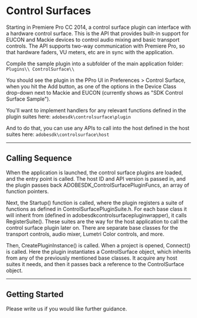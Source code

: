 # Control Surfaces

Starting in Premiere Pro CC 2014, a control surface plugin can interface with a hardware control surface. This is the API that provides built-in support for EUCON and Mackie devices to control audio mixing and basic transport controls. The API supports two-way communication with Premiere Pro, so that hardware faders, VU meters, etc are in sync with the application.

Compile the sample plugin into a subfolder of the main application folder: `Plugins\\ ControlSurface\\`

You should see the plugin in the PPro UI in Preferences > Control Surface, when you hit the Add button, as one of the options in the Device Class drop-down next to Mackie and EUCON (currently shows as "SDK Control Surface Sample").

You'll want to implement handlers for any relevant functions defined in the plugin suites here: `adobesdk\controlsurface\plugin`

And to do that, you can use any APIs to call into the host defined in the host suites here: `adobesdk\controlsurface\host`

---

## Calling Sequence

When the application is launched, the control surface plugins are loaded, and the entry point is called. The host ID and API version is passed in, and the plugin passes back ADOBESDK_ControlSurfacePluginFuncs, an array of function pointers.

Next, the Startup() function is called, where the plugin registers a suite of functions as defined in ControlSurfacePluginSuite.h. For each base class it will inherit from (defined in adobesdkcontrolsurfacepluginwrapper), it calls RegisterSuite(). These suites are the way for the host application to call the control surface plugin later on. There are separate base classes for the transport controls, audio mixer, Lumetri Color controls, and more.

Then, CreatePluginInstance() is called. When a project is opened, Connect() is called. Here the plugin instantiates a ControlSurface object, which inherits from any of the previously mentioned base classes. It acquire any host suites it needs, and then it passes back a reference to the ControlSurface object.

---

## Getting Started

Please write us if you would like further guidance.
